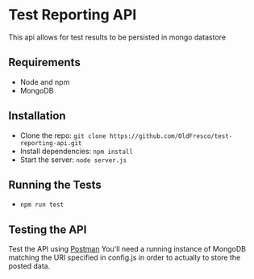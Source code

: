 # Test Reporting API

This api allows for test results to be persisted in mongo datastore

## Requirements

- Node and npm
- MongoDB

## Installation

- Clone the repo: ```git clone https://github.com/OldFresco/test-reporting-api.git```
- Install dependencies: ```npm install```
- Start the server: ```node server.js```

## Running the Tests

- ```npm run test```

## Testing the API

Test the API using [Postman](https://www.getpostman.com/collections/ea52d767db0c9273a81f)
You'll need a running instance of MongoDB matching the URI specified in config.js in order to actually to store the posted data. 
